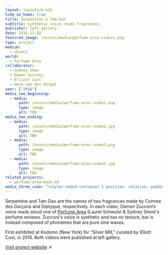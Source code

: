 ```yaml
---
layout: layouts/e.njk
hide_on_home: true
title: Serpentine & Tam Dao
subtitle: synthetic voice reads fragrances
publisher: left gallery
date: 2016-12-02
featured_image: /assets/media/perfume-area-video1.png
type: project
medium:
  - object
world:
  - Perfume Area
collaborator:
  - Sydney Shen
  - Damon Zucconi
  - Elliott Cost
  - Harm van den Dorpel
year: ["2016"]
media_two_beginning:
  - media:
      path: /assets/media/perfume-area-video1.png
      type: image
      alt: TBD
media_two_ending:
  - media:
      path: /assets/media/perfume-area-video2.jpg
      type: image
      alt: TBD
  - media:
      path: /assets/media/perfume-area-video3.png
      type: image
      alt: TBD
  - media:
      path: /assets/media/perfume-area-video4.jpg
      type: image
      alt: TBD
related_projects:
  - perfume-area-book.md
media_three_code: "<style>.embed-container { position: relative; padding-bottom: 56.25%; height: 0;     overflow: hidden; max-width: 100%; } .embed-container iframe, .embed-container object, .embed-container embed { position: absolute; top: 0; left: 0; width: 100%; height: 100%; }</style><div class='embed-container'><iframe src='https://www.youtube.com/embed/mkEgvsWXDPY' frameborder='0' allowfullscreen></iframe></div>"
---
```


Serpentine and Tam Dao are the names of two fragrances made by Comme des Garçons and Diptyque, respectively. In each video, Damon Zucconi’s voice reads aloud one of <a href="/medium/world/perfume-area">Perfume Area</a> (Laurel Schwulst & Sydney Shen)'s perfume reviews. Zucconi's voice is synthetic and has no texture, but is instead composed of phonemes that are pure sine waves.

First exhibited at Kodomo (New York) for “Silver Mill,” curated by Elliott Cost, in 2016. Both videos were published at left gallery.

<a href="https://perfume-area.com/projects/serpentine-tam-dao-mov">Visit project website</a> ↗
